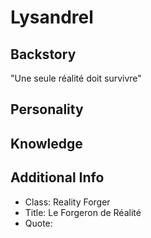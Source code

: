 # Lysandrel

## Backstory
"Une seule réalité doit survivre" 

## Personality


## Knowledge


## Additional Info
- Class: Reality Forger
- Title: Le Forgeron de Réalité
- Quote: 
